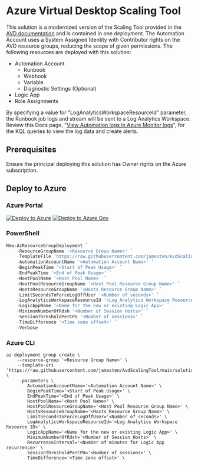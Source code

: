 # Azure Virtual Desktop Scaling Tool

This solution is a modernized version of the Scaling Tool provided in the [AVD documentation](https://docs.microsoft.com/azure/virtual-desktop/set-up-scaling-script) and is contained in one deployment. The Automation Account uses a System Assigned Identity with Contributor rights on the AVD resource groups, reducing the scope of given permissions. The following resources are deployed with this solution:

* Automation Account
  * Runbook
  * Webhook
  * Variable
  * Diagnostic Settings (Optional)
* Logic App
* Role Assignments

By specifying a value for "LogAnalyticsWorkspaceResourceId" parameter, the Runbook job logs and stream will be sent to a Log Analytics Workspace.  Review this Docs page, "[View Automation logs in Azure Monitor logs](https://docs.microsoft.com/azure/automation/automation-manage-send-joblogs-log-analytics#view-automation-logs-in-azure-monitor-logs)", for the KQL queries to view the log data and create alerts.

## Prerequisites

Ensure the principal deploying this solution has Owner rights on the Azure subscription.

## Deploy to Azure

### Azure Portal

[![Deploy to Azure](https://aka.ms/deploytoazurebutton)](https://portal.azure.com/#create/Microsoft.Template/uri/https%3A%2F%2Fraw.githubusercontent.com%2Fjamasten%2FAvdScalingTool%2Fmain%2Fsolution.json)
[![Deploy to Azure Gov](https://aka.ms/deploytoazuregovbutton)](https://portal.azure.us/#create/Microsoft.Template/uri/https%3A%2F%2Fraw.githubusercontent.com%2Fjamasten%2FAvdScalingTool%2Fmain%2Fsolution.json)

### PowerShell

````powershell
New-AzResourceGroupDeployment `
    -ResourceGroupName '<Resource Group Name>' `
    -TemplateFile 'https://raw.githubusercontent.com/jamasten/AvdScalingTool/main/solution.json' `
    -AutomationAccountName '<Automation Account Name>' `
    -BeginPeakTime '<Start of Peak Usage>' `
    -EndPeakTime '<End of Peak Usage>' `
    -HostPoolName '<Host Pool Name>' `
    -HostPoolResourceGroupName '<Host Pool Resource Group Name>' `
    -HostsResourceGroupName '<Hosts Resource Group Name>' `
    -LimitSecondsToForceLogOffUser '<Number of seconds>' `
    -LogAnalyticsWorkspaceResourceId '<Log Analytics Workspace Resource ID>' ` 
    -LogicAppName '<Name for the new or existing Logic App>' `
    -MinimumNumberOfRdsh '<Number of Session Hosts>' `
    -SessionThresholdPerCPU '<Number of sessions>' `
    -TimeDifference '<Time zone offset>' `
    -Verbose
````

### Azure CLI

````cli
az deployment group create \
    --resource-group '<Resource Group Name>' \
    --template-uri 'https://raw.githubusercontent.com/jamasten/AvdScalingTool/main/solution.json' \
    --parameters \
        AutomationAccountName='<Automation Account Name>' \
        BeginPeakTime='<Start of Peak Usage>' \
        EndPeakTime='<End of Peak Usage>' \
        HostPoolName='<Host Pool Name>' \
        HostPoolResourceGroupName='<Host Pool Resource Group Name>' \
        HostsResourceGroupName='<Hosts Resource Group Name>' \
        LimitSecondsToForceLogOffUser='<Number of seconds>' \
        LogAnalyticsWorkspaceResourceId='<Log Analytics Workspace Resource ID>' \
        LogicAppName='<Name for the new or existing Logic App>' \
        MinimumNumberOfRdsh='<Number of Session Hosts>' \
        RecurrenceInterval='<Number of minutes for Logic App recurrence>' \
        SessionThresholdPerCPU='<Number of sessions>' \
        TimeDifference='<Time zone offset>' \
````
